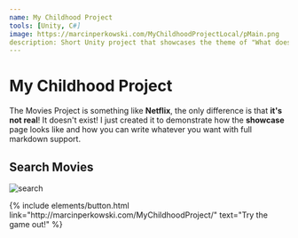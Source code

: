 ```yaml
---
name: My Childhood Project
tools: [Unity, C#]
image: https://marcinperkowski.com/MyChildhoodProjectLocal/pMain.png
description: Short Unity project that showcases the theme of "What does your childhood mean to you?"
---
```


# My Childhood Project

The Movies Project is something like **Netflix**, the only difference is that **it's not real**! It doesn't exist! I just created it to demonstrate how the **showcase** page looks like and how you can write whatever you want with full markdown support.


## Search Movies

![search](https://www.sketchappsources.com/resources/source-image/microsoft-windows-10-virtual-keyboard-diogo-sousa.png)

<p class="text-center">
{% include elements/button.html link="http://marcinperkowski.com/MyChildhoodProject/" text="Try the game out!" %}
</p>